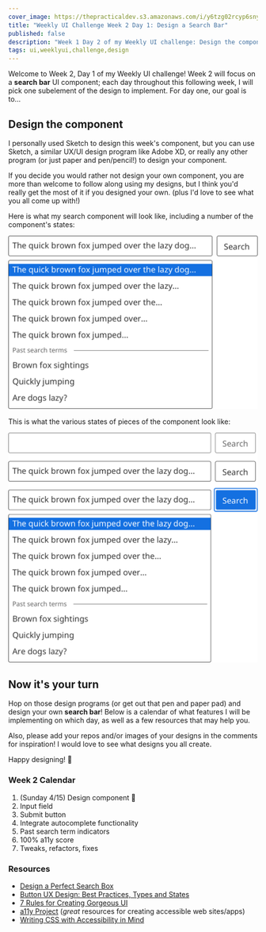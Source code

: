 ```yaml
---
cover_image: https://thepracticaldev.s3.amazonaws.com/i/y6tzg02rcyp6snyvjbm1.jpg
title: "Weekly UI Challenge Week 2 Day 1: Design a Search Bar"
published: false
description: "Week 1 Day 2 of my Weekly UI challenge: Design the component!"
tags: ui,weeklyui,challenge,design
---
```


Welcome to Week 2, Day 1 of my Weekly UI challenge! Week 2 will focus on a **search bar** UI component; each day throughout this following week, I will pick one subelement of the design to implement. For day one, our goal is to…

## Design the component

I personally used Sketch to design this week's component, but you can use Sketch, a similar UX/UI design program like Adobe XD, or really any other program (or just paper and pen/pencil!) to design your component.

If you decide you would rather not design your own component, you are more than welcome to follow along using my designs, but I think you'd really get the most of it if you designed your own. (plus I'd love to see what you all come up with!)

Here is what my search component will look like, including a number of the component's states:

![A search bar component, with input text and a results dropdown with a possible search term highlighted](https://raw.githubusercontent.com/geoffdavis92/weekly-ui-assets/master/search-bar/design.png)

This is what the various states of pieces of the component look like:

![A column of search bar components, with different states visible in respective search components](https://raw.githubusercontent.com/geoffdavis92/weekly-ui-assets/master/search-bar/design-allstates.png)

## Now it's your turn

Hop on those design programs (or get out that pen and paper pad) and design your own **search bar**! Below is a calendar of what features I will be implementing on which day, as well as a few resources that may help you.

Also, please add your repos and/or images of your designs in the comments for inspiration! I would love to see what designs you all create.

Happy designing! 🎉

### Week 2 Calendar

1. (Sunday 4/15) Design component 🎯
2. Input field
3. Submit button
4. Integrate autocomplete functionality
5. Past search term indicators
6. 100% a11y score
7. Tweaks, refactors, fixes

### Resources

* [Design a Perfect Search Box](https://uxplanet.org/design-a-perfect-search-box-b6baaf9599c)
* [Button UX Design: Best Practices, Types and States](https://uxplanet.org/button-ux-design-best-practices-types-and-states-647cf4ae0fc6)
* [7 Rules for Creating Gorgeous UI](https://medium.com/@erikdkennedy/7-rules-for-creating-gorgeous-ui-part-1-559d4e805cda)
* [a11y Project](https://a11yproject.com/) (_great_ resources for creating
  accessible web sites/apps)
* [Writing CSS with Accessibility in Mind](https://medium.com/@matuzo/writing-css-with-accessibility-in-mind-8514a0007939)
